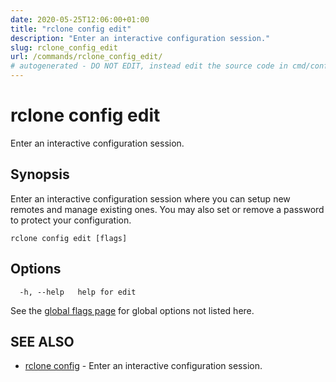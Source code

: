 ```yaml
---
date: 2020-05-25T12:06:00+01:00
title: "rclone config edit"
description: "Enter an interactive configuration session."
slug: rclone_config_edit
url: /commands/rclone_config_edit/
# autogenerated - DO NOT EDIT, instead edit the source code in cmd/config/edit/ and as part of making a release run "make commanddocs"
---
```

# rclone config edit

Enter an interactive configuration session.

## Synopsis

Enter an interactive configuration session where you can setup new
remotes and manage existing ones. You may also set or remove a
password to protect your configuration.


```
rclone config edit [flags]
```

## Options

```
  -h, --help   help for edit
```

See the [global flags page](/flags/) for global options not listed here.

## SEE ALSO

* [rclone config](/commands/rclone_config/)	 - Enter an interactive configuration session.

